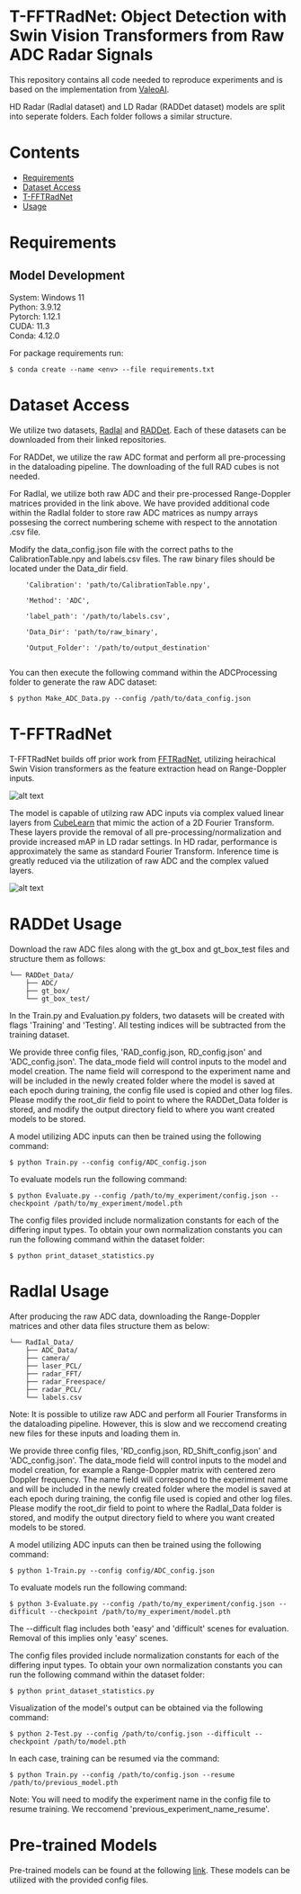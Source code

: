 # T-FFTRadNet:  Object Detection with Swin Vision Transformers from Raw ADC Radar Signals

This repository contains all code needed to reproduce experiments and is based on the implementation from [ValeoAI](https://github.com/valeoai/RADIal).

HD Radar (RadIal dataset) and LD Radar (RADDet dataset) models are split into seperate folders. Each folder follows a similar structure.

# Contents
- [Requirements](#Section-1)
- [Dataset Access](#Section-2)
- [T-FFTRadNet](#Section-3)
- [Usage](#Section-4)
    

# Requirements

## Model Development

System:     Windows 11  
Python:     3.9.12  
Pytorch:    1.12.1  
CUDA:       11.3  
Conda:      4.12.0  

For package requirements run:

`$ conda create --name <env> --file requirements.txt`

# Dataset Access

We utilize two datasets, [RadIal](https://github.com/valeoai/RADIal) and [RADDet](https://github.com/ZhangAoCanada/RADDet#DatasetLink). Each of these datasets can be downloaded from their linked repositories.

For RADDet, we utilize the raw ADC format and perform all pre-processing in the dataloading pipeline. The downloading of the full RAD cubes is not needed.

For RadIal, we utilize both raw ADC and their pre-processed Range-Doppler matrices provided in the link above. We have provided additional code within the RadIal folder to store raw ADC matrices as numpy arrays possesing the correct numbering scheme with respect to the annotation .csv file.

Modify the data_config.json file with the correct paths to the CalibrationTable.npy and labels.csv files. The raw binary files should be located under the Data_dir field.


```
	'Calibration': 'path/to/CalibrationTable.npy',

	'Method': 'ADC',

	'label_path': '/path/to/labels.csv',

	'Data_Dir': 'path/to/raw_binary',

	'Output_Folder': '/path/to/output_destination'
    
```    
You can then execute the following command within the ADCProcessing folder to generate the raw ADC dataset:

`$ python Make_ADC_Data.py --config /path/to/data_config.json`
 


# T-FFTRadNet 

T-FFTRadNet builds off prior work from [FFTRadNet](https://github.com/valeoai/RADIal/tree/main/FFTRadNet), utilizing heirachical Swin Vision transformers as the feature extraction head on Range-Doppler inputs.

![alt text](Figures/Diagram.png)

The model is capable of utilzing raw ADC inputs via complex valued linear layers from [CubeLearn](https://github.com/zhaoymn/cubelearn) that mimic the action of a 2D Fourier Transform. These layers provide the removal of all pre-processing/normalization and provide increased mAP in LD radar settings. In HD radar, performance is approximately the same as standard Fourier Transform. Inference time is greatly reduced via the utilization of raw ADC and the complex valued layers.

![alt text](Figures/Example_FFT_Layers.png)

# RADDet Usage

Download the raw ADC files along with the gt_box and gt_box_test files and structure them as follows:
```
└── RADDet_Data/  
    ├── ADC/   
    ├── gt_box/  
    └── gt_box_test/
```

In the Train.py and Evaluation.py folders, two datasets will be created with flags 'Training' and 'Testing'. All testing indices will be subtracted from the training dataset.

We provide three config files, 'RAD_config.json, RD_config.json' and 'ADC_config.json'. The data_mode field will control inputs to the model and model creation. The name field will correspond to the experiment name and will be included in the newly created folder where the model is saved at each epoch during training, the config file used is copied and other log files. Please modify the root_dir field to point to where the RADDet_Data folder is stored, and modify the output directory field to where you want created models to be stored.

A model utilizing ADC inputs can then be trained using the following command:

`$ python Train.py --config config/ADC_config.json`

To evaluate models run the following command:

`$ python Evaluate.py --config /path/to/my_experiment/config.json --checkpoint /path/to/my_experiment/model.pth`

The config files provided include normalization constants for each of the differing input types. To obtain your own normalization constants you can run the following command within the dataset folder:

`$ python print_dataset_statistics.py`

# RadIal Usage

After producing the raw ADC data, downloading the Range-Doppler matrices and other data files structure them as below:
```
└── RadIal_Data/
    ├── ADC_Data/ 
    ├── camera/
    ├── laser_PCL/
    ├── radar_FFT/
    ├── radar_Freespace/
    ├── radar_PCL/
    └── labels.csv
```

Note: It is possible to utilize raw ADC and perform all Fourier Transforms in the dataloading pipeline. However, this is slow and we reccomend creating new files for these inputs and loading them in.

We provide three config files, 'RD_config.json, RD_Shift_config.json' and 'ADC_config.json'. The data_mode field will control inputs to the model and model creation, for example a Range-Doppler matrix with centered zero Doppler frequency. The name field will correspond to the experiment name and will be included in the newly created folder where the model is saved at each epoch during training, the config file used is copied and other log files. Please modify the root_dir field to point to where the RadIal_Data folder is stored, and modify the output directory field to where you want created models to be stored.


A model utilizing ADC inputs can then be trained using the following command:

`$ python 1-Train.py --config config/ADC_config.json`

To evaluate models run the following command:

`$ python 3-Evaluate.py --config /path/to/my_experiment/config.json --difficult --checkpoint /path/to/my_experiment/model.pth`

The --difficult flag includes both 'easy' and 'difficult' scenes for evaluation. Removal of this implies only 'easy' scenes.

The config files provided include normalization constants for each of the differing input types. To obtain your own normalization constants you can run the following command within the dataset folder:

`$ python print_dataset_statistics.py`

Visualization of the model's output can be obtained via the following command:

`$ python 2-Test.py --config /path/to/config.json --difficult --checkpoint /path/to/model.pth`

In each case, training can be resumed via the command:

`$ python Train.py --config /path/to/config.json --resume /path/to/previous_model.pth`

Note: You will need to modify the experiment name in the config file to resume training. We reccomend 'previous_experiment_name_resume'.

# Pre-trained Models

Pre-trained models can be found at the following [link](https://drive.google.com/drive/folders/1xihOyEDL_hHrkTi4rdgJ3LvIJO_z_jIk?usp=sharing). These models can be utilized with the provided config files.
